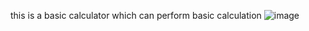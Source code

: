 this is a basic calculator which can perform basic calculation
![image](https://github.com/user-attachments/assets/266a6d8c-6d50-42a5-9461-4b411ef4e1a2)
